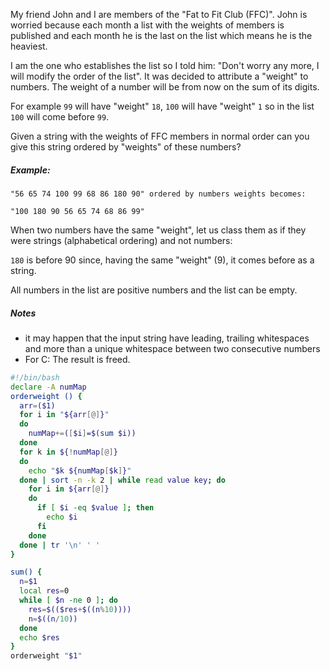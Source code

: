My friend John and I are members of the "Fat to Fit Club (FFC)". John is worried because each month a list with the weights of members is published and each month he is the last on the list which means he is the heaviest.

I am the one who establishes the list so I told him: "Don't worry any more, I will modify the order of the list". It was decided to attribute a "weight" to numbers. The weight of a number will be from now on the sum of its digits.

For example `99` will have "weight" `18`, `100` will have "weight" `1` so in the list `100` will come before `99`.

Given a string with the weights of FFC members in normal order can you give this string ordered by "weights" of these numbers?
##### Example:
```
"56 65 74 100 99 68 86 180 90" ordered by numbers weights becomes: 

"100 180 90 56 65 74 68 86 99"
```

When two numbers have the same "weight", let us class them as if they were strings (alphabetical ordering) and not numbers:

`180` is before 90 since, having the same "weight" (9), it comes before as a string.

All numbers in the list are positive numbers and the list can be empty.

##### Notes
- it may happen that the input string have leading, trailing whitespaces and more than a unique whitespace between two consecutive numbers
- For C: The result is freed.


```bash
#!/bin/bash
declare -A numMap
orderweight () {
  arr=($1)
  for i in "${arr[@]}"
  do
    numMap+=([$i]=$(sum $i))
  done
  for k in ${!numMap[@]}
  do
    echo "$k ${numMap[$k]}"
  done | sort -n -k 2 | while read value key; do 
    for i in ${arr[@]}
    do
      if [ $i -eq $value ]; then
        echo $i
      fi
    done
  done | tr '\n' ' '
}

sum() {
  n=$1
  local res=0
  while [ $n -ne 0 ]; do
    res=$(($res+$((n%10))))
    n=$((n/10))
  done
  echo $res
}
orderweight "$1"
```